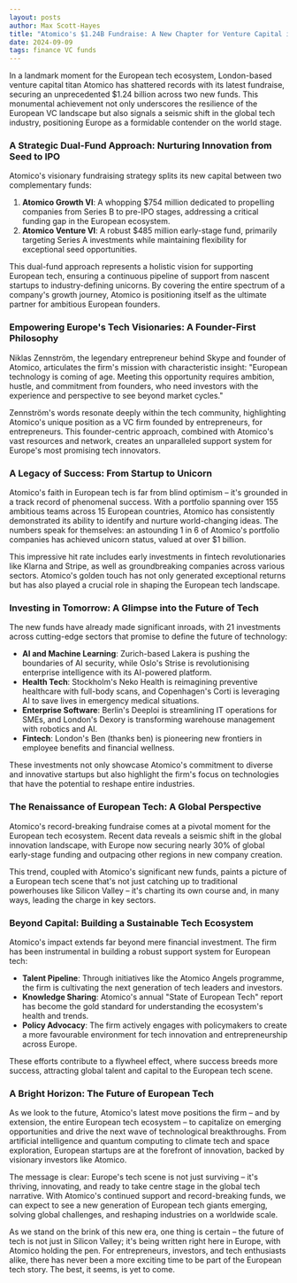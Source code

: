 ```yaml
---
layout: posts
author: Max Scott-Hayes
title: "Atomico's $1.24B Fundraise: A New Chapter for Venture Capital in Europe"
date: 2024-09-09
tags: finance VC funds
---
```

In a landmark moment for the European tech ecosystem, London-based venture capital titan Atomico has shattered records with its latest fundraise, securing an unprecedented $1.24 billion across two new funds. This monumental achievement not only underscores the resilience of the European VC landscape but also signals a seismic shift in the global tech industry, positioning Europe as a formidable contender on the world stage.

### A Strategic Dual-Fund Approach: Nurturing Innovation from Seed to IPO

Atomico's visionary fundraising strategy splits its new capital between two complementary funds:

1. **Atomico Growth VI**: A whopping $754 million dedicated to propelling companies from Series B to pre-IPO stages, addressing a critical funding gap in the European ecosystem.
2. **Atomico Venture VI**: A robust $485 million early-stage fund, primarily targeting Series A investments while maintaining flexibility for exceptional seed opportunities.

This dual-fund approach represents a holistic vision for supporting European tech, ensuring a continuous pipeline of support from nascent startups to industry-defining unicorns. By covering the entire spectrum of a company's growth journey, Atomico is positioning itself as the ultimate partner for ambitious European founders.

### Empowering Europe's Tech Visionaries: A Founder-First Philosophy

Niklas Zennström, the legendary entrepreneur behind Skype and founder of Atomico, articulates the firm's mission with characteristic insight: "European technology is coming of age. Meeting this opportunity requires ambition, hustle, and commitment from founders, who need investors with the experience and perspective to see beyond market cycles."

Zennström's words resonate deeply within the tech community, highlighting Atomico's unique position as a VC firm founded by entrepreneurs, for entrepreneurs. This founder-centric approach, combined with Atomico's vast resources and network, creates an unparalleled support system for Europe's most promising tech innovators.

### A Legacy of Success: From Startup to Unicorn

Atomico's faith in European tech is far from blind optimism – it's grounded in a track record of phenomenal success. With a portfolio spanning over 155 ambitious teams across 15 European countries, Atomico has consistently demonstrated its ability to identify and nurture world-changing ideas. The numbers speak for themselves: an astounding 1 in 6 of Atomico's portfolio companies has achieved unicorn status, valued at over $1 billion.

This impressive hit rate includes early investments in fintech revolutionaries like Klarna and Stripe, as well as groundbreaking companies across various sectors. Atomico's golden touch has not only generated exceptional returns but has also played a crucial role in shaping the European tech landscape.

### Investing in Tomorrow: A Glimpse into the Future of Tech

The new funds have already made significant inroads, with 21 investments across cutting-edge sectors that promise to define the future of technology:

- **AI and Machine Learning**: Zurich-based Lakera is pushing the boundaries of AI security, while Oslo's Strise is revolutionising enterprise intelligence with its AI-powered platform.
- **Health Tech**: Stockholm's Neko Health is reimagining preventive healthcare with full-body scans, and Copenhagen's Corti is leveraging AI to save lives in emergency medical situations.
- **Enterprise Software**: Berlin's Deeploi is streamlining IT operations for SMEs, and London's Dexory is transforming warehouse management with robotics and AI.
- **Fintech**: London's Ben (thanks ben) is pioneering new frontiers in employee benefits and financial wellness.

These investments not only showcase Atomico's commitment to diverse and innovative startups but also highlight the firm's focus on technologies that have the potential to reshape entire industries.

### The Renaissance of European Tech: A Global Perspective

Atomico's record-breaking fundraise comes at a pivotal moment for the European tech ecosystem. Recent data reveals a seismic shift in the global innovation landscape, with Europe now securing nearly 30% of global early-stage funding and outpacing other regions in new company creation.

This trend, coupled with Atomico's significant new funds, paints a picture of a European tech scene that's not just catching up to traditional powerhouses like Silicon Valley – it's charting its own course and, in many ways, leading the charge in key sectors.

### Beyond Capital: Building a Sustainable Tech Ecosystem

Atomico's impact extends far beyond mere financial investment. The firm has been instrumental in building a robust support system for European tech:

- **Talent Pipeline**: Through initiatives like the Atomico Angels programme, the firm is cultivating the next generation of tech leaders and investors.
- **Knowledge Sharing**: Atomico's annual "State of European Tech" report has become the gold standard for understanding the ecosystem's health and trends.
- **Policy Advocacy**: The firm actively engages with policymakers to create a more favourable environment for tech innovation and entrepreneurship across Europe.

These efforts contribute to a flywheel effect, where success breeds more success, attracting global talent and capital to the European tech scene.

### A Bright Horizon: The Future of European Tech

As we look to the future, Atomico's latest move positions the firm – and by extension, the entire European tech ecosystem – to capitalize on emerging opportunities and drive the next wave of technological breakthroughs. From artificial intelligence and quantum computing to climate tech and space exploration, European startups are at the forefront of innovation, backed by visionary investors like Atomico.

The message is clear: Europe's tech scene is not just surviving – it's thriving, innovating, and ready to take centre stage in the global tech narrative. With Atomico's continued support and record-breaking funds, we can expect to see a new generation of European tech giants emerging, solving global challenges, and reshaping industries on a worldwide scale.

As we stand on the brink of this new era, one thing is certain – the future of tech is not just in Silicon Valley; it's being written right here in Europe, with Atomico holding the pen. For entrepreneurs, investors, and tech enthusiasts alike, there has never been a more exciting time to be part of the European tech story. The best, it seems, is yet to come.